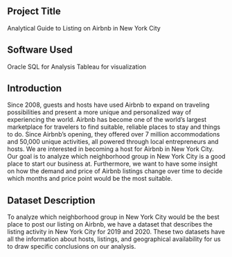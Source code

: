 ## Project Title
Analytical Guide to Listing on Airbnb in New York City
## Software Used
Oracle SQL for Analysis
Tableau for visualization
## Introduction
Since 2008, guests and hosts have used Airbnb to expand on traveling possibilities and present a more unique and personalized way of experiencing the world. Airbnb has become one of the world’s largest marketplace for travelers to find suitable, reliable places to stay and things to do. Since Airbnb’s opening, they offered over 7 million accommodations and 50,000 unique activities, all powered through local entrepreneurs and hosts.
We are interested in becoming a host for Airbnb in New York City. Our goal is to analyze which neighborhood group in New York City is a good place to start our business at. Furthermore, we want to have some insight on how the demand and price of Airbnb listings change over time to decide which months and price point would be the most suitable.
## Dataset Description
To analyze which neighborhood group in New York City would be the best place to post our listing on Airbnb, we have a dataset that describes the listing activity in New York City for 2019 and 2020. These two datasets have all the information about hosts, listings, and geographical availability for us to draw specific conclusions on our analysis. 
